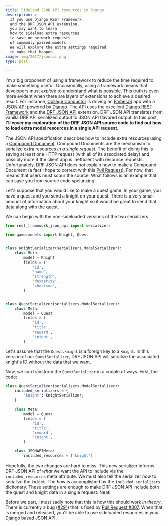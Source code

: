 ```yaml
---
title: Sideload JSON API resources in Django
description: >-
  If you use Django REST Framework
  and the DRF JSON API extension,
  you may want to learn
  how to sideload extra resources
  to save on network requests
  of commonly paired models.
  We will explore the extra settings required
  to make that happen.
image: img/2017/jsonapi.png
type: post

---
```


I'm a big proponent
of using a framework
to reduce the time required
to make something useful.
Occasionally,
using a framework means that developers must *explore*
to understand what is possible.
This truth is even more evident
when there are layers of extensions
to achieve a desired result.
For instance,
[College Conductor](https://www.collegeconductor.com/) is driving an
[EmberJS](http://emberjs.com/) app
with a [JSON API](http://jsonapi.org/)
powered by [Django](https://www.djangoproject.com/).
The API uses the excellent
[Django REST Framework](http://www.django-rest-framework.org/)
and the [DRF JSON API](http://django-rest-framework-json-api.readthedocs.io/en/stable/)
extension.
DRF JSON API translates from vanilla DRF API serialized output
to JSON API flavored output.
In this post,
**I'll cover my exploration
of the DRF JSON API source code
to find out how to load extra model resources
in a single API request.**

The JSON API specification describes
how to include extra resources
using a
[Compound Document](http://jsonapi.org/format/#document-compound-documents).
Compound Documents are the mechanism
to serialize extra resources
*in a single request*.
The benefit of doing this
is saving at least one HTTP request
(with all of its associated delay)
and possibly more
if the client app is inefficient
with resource requests.
Unfortunately,
DRF JSON API does not explain
how to make a Compound Document
(a fact I hope to correct with this
[Pull Request](https://github.com/django-json-api/django-rest-framework-json-api/pull/308)).
For now,
that means that users must scour the source.
What follows is an example
that can save you from source code spelunking.

Let's suppose that you would like to make a quest game.
In your game,
you have a quest
and you send a knight
on your quest.
There is a very small amount
of information
about your knight
so it would be great
to send that data
along with the quest.

We can begin
with the non-sideloaded versions
of the two serializers.

```python
from rest_framework_json_api import serializers

from game.models import Knight, Quest


class KnightSerializer(serializers.ModelSerializer):
    class Meta:
        model = Knight
        fields = (
            'id',
            'name',
            'strength',
            'dexterity',
            'charisma',
        )


class QuestSerializer(serializers.ModelSerializer):
    class Meta:
        model = Quest
        fields = (
            'id',
            'title',
            'reward',
            'knight',
        )
```

Let's assume that the `Quest.knight` is a foreign key
to a `Knight`.
In this version
of our `QuestSerializer`,
DRF JSON API will serialize the associated knight's ID
without the data
that we want.

Now,
we can transform the `QuestSerializer`
in a couple of ways.
First, the code:

```python
class QuestSerializer(serializers.ModelSerializer):
    included_serializers = {
        'knight': KnightSerializer,
    }

    class Meta:
        model = Quest
        fields = (
            'id',
            'title',
            'reward',
            'knight',
        )

    class JSONAPIMeta:
        included_resources = ['knight']
```

Hopefully,
the two changes are hard to miss.
This new serializer informs DRF JSON API
of *what* we want the API to include
via the `included_resources` meta attribute.
We must also tell the serializer *how* to serialize the `knight`.
The *how* is accomplished by the `included_serializers` dictionary.
These settings are enough to make DRF JSON API
include both the quest and knight data
in a single request. Neat!

Before we part,
I must sadly note that this is how this should work
*in theory*.
There is currently a bug ([#291](https://github.com/django-json-api/django-rest-framework-json-api/issues/291))
that is fixed by [Pull Request #307](https://github.com/django-json-api/django-rest-framework-json-api/pull/307).
When that is merged and released,
you'll be able to use sideloaded resources
in your Django based JSON API.
